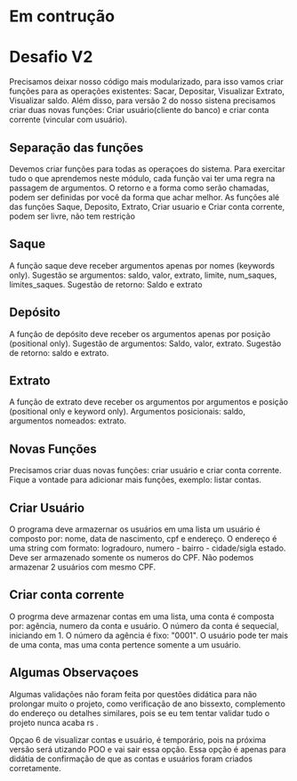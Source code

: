 # Em contrução

# Desafio V2 

Precisamos deixar nosso código mais modularizado, para isso vamos criar funções para as operações existentes: Sacar, Depositar, Visualizar Extrato, Visualizar saldo. Além disso, para versão 2 do nosso sistena precisamos criar duas novas funções: Criar usuário(cliente do banco) e criar conta corrente (vincular com usuário). 

## Separação das funções 
Devemos criar funções para todas as operaçoes do sistema. Para exercitar tudo o que aprendemos neste módulo, cada função vai ter uma regra na passagem de argumentos. O retorno e a forma como serão chamadas, podem ser definidas por você da forma que achar melhor. As funções alé das funções Saque, Deposito, Extrato, Criar usuario e Criar conta corrente, podem ser livre, não tem restrição

## Saque 
A função saque deve receber argumentos apenas por nomes (keywords only). Sugestão se argumentos: saldo, valor, extrato, limite, num_saques, limites_saques. Sugestão de retorno: Saldo e extrato 

## Depósito
A função de depósito deve receber os argumentos apenas por posição (positional only). Sugestão de argumentos: Saldo, valor, extrato. Sugestão de retorno: saldo e extrato.

## Extrato
A função de extrato deve receber os argumentos por argumentos e posição (positional only e keyword only). Argumentos posicionais: saldo, argumentos nomeados: extrato.

## Novas Funções 
Precisamos criar duas novas funções: criar usuário e criar conta corrente. Fique a vontade para adicionar mais funções, exemplo: listar contas.

## Criar Usuário
O programa deve armazernar os usuários em uma lista um usuário é composto por: nome, data de nascimento, cpf e endereço. O endereço é uma string com formato: logradouro, numero - bairro - cidade/sigla estado. Deve ser armazenado somente os numeros do CPF. Não podemos armazenar 2 usuários com mesmo CPF.

## Criar conta corrente
O progrma deve armazenar contas em uma lista, uma conta é composta por: agência, numero da conta e usuário. O número da conta é sequecial, iniciando em 1. O número da agência é fixo: "0001". O usuário pode ter mais de uma conta, mas uma conta pertence somente a um usuário.

## Algumas Observaçoes 
Algumas validações não foram feita por questões didática para não prolongar muito o projeto, como verificação de ano bissexto, complemento do endereço ou detalhes similares, pois se eu tem tentar validar tudo o projeto nunca acaba rs .

Opçao 6 de visualizar contas e usuário, é temporário, pois na próxima versão será utizando POO e vai sair essa opção. Essa opção é apenas para didátia de confirmação de que as contas e usuários foram criados corretamente.